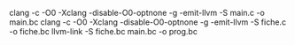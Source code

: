 clang -c -O0 -Xclang -disable-O0-optnone -g -emit-llvm -S main.c -o main.bc
clang -c -O0 -Xclang -disable-O0-optnone -g -emit-llvm -S fiche.c -o fiche.bc
llvm-link -S fiche.bc main.bc -o prog.bc

